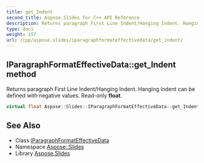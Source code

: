 ```yaml
---
title: get_Indent
second_title: Aspose.Slides for C++ API Reference
description: Returns paragraph First Line Indent/Hanging Indent. Hanging Indent can be defined with negative values. Read-only float.
type: docs
weight: 157
url: /cpp/aspose.slides/iparagraphformateffectivedata/get_indent/
---
```

## IParagraphFormatEffectiveData::get_Indent method


Returns paragraph First Line Indent/Hanging Indent. Hanging Indent can be defined with negative values. Read-only **float**.

```cpp
virtual float Aspose::Slides::IParagraphFormatEffectiveData::get_Indent()=0
```

## See Also

* Class [IParagraphFormatEffectiveData](../)
* Namespace [Aspose::Slides](../../)
* Library [Aspose.Slides](../../../)
